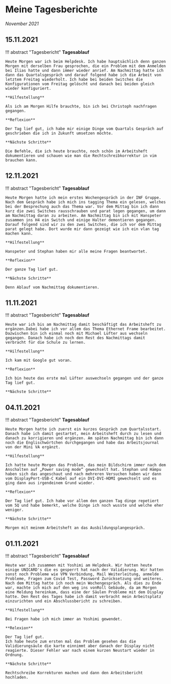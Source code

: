 # **Meine Tagesberichte**
*November 2021*

## **15.11.2021**

!!! abstract "Tagesbericht"
    **Tagesablauf**

    Heute Morgen war ich beim Helpdesk. Ich habe hauptsächlich denn ganzen Morgen mit derselben Frau gesprochen, die ein Problem mit dem Anmelden bei Ilias hatte und dann immer wieder anrief. Am Nachmittag hatte ich dann das Quartalsgespräch und darauf folgend habe ich die Arbeit von letztem Freitag wiederholt. Ich habe bei beiden Switches die Konfigurationen vom Freitag gelöscht und danach bei beiden gleich wieder konfiguriert.

    **Hilfestellung**

    Als ich am Morgen Hilfe brauchte, bin ich bei Christoph nachfragen gegangen.

    **Reflexion**

    Der Tag lief gut, ich habe mir einige Dinge vom Quartals Gespräch auf geschrieben die ich in Zukunft umsetzen möchte.

    **Nächste Schritte**

    Die Befehle, die ich heute brauchte, noch schön im Arbeitsheft dokumentieren und schauen wie man die Rechtschreibkorrektur in vim brauchen kann.

## **12.11.2021**

!!! abstract "Tagesbericht"
    **Tagesablauf**

    Heute Morgen hatte ich mein erstes Wochengespräch in der INF Gruppe. Nach dem Gespräch habe ich mich ins tagging Thema ein gelesen, welches bei der Besprechung auch das Thema war. Vor dem Mittag bin ich dann kurz die zwei Switches rausschrauben und parat legen gegangen, um dann am Nachmittag daran zu arbeiten. Am Nachmittag bin ich mit Hanspeter zusammen ins H4 ein Switch und einige Halter demontieren gegangen. Darauf folgend sind wir zu den zwei Switches, die ich vor dem Mittag parat gelegt habe. Dort wurde mir dann gezeigt wie ich ein vlan tag machen kann.

    **Hilfestellung**

    Hanspeter und Stephan haben mir alle meine Fragen beantwortet.

    **Reflexion**

    Der ganze Tag lief gut.

    **Nächste Schritte**

    Denn Ablauf vom Nachmittag dokumentieren.

## **11.11.2021**

!!! abstract "Tagesbericht"
    **Tagesablauf**

    Heute war ich bis am Nachmittag damit beschäftigt das Arbeitsheft zu ergänzen.Dabei habe ich vor allem das Thema Ethernet Frame bearbeitet. Dazwischen bin ich einmal noch mit Michael Lüfter aus wechseln gegangen. Danach habe ich noch den Rest des Nachmittags damit verbracht für die Schule zu lernen.

    **Hilfestellung**

    Ich kam mit Google gut voran.

    **Reflexion**

    Ich bin heute das erste mal Lüfter auswechseln gegangen und der ganze Tag lief gut.

    **Nächste Schritte**


## **04.11.2021**

!!! abstract "Tagesbericht"
    **Tagesablauf**

    Heute Morgen hatte ich zuerst ein kurzes Gespräch zum Quartalsstart. Danach habe ich damit gestartet, mein Arbeitsheft durch zu lesen und danach zu korrigieren und ergänzen. Am späten Nachmittag bin ich dann noch die Englischwörtchen durchgegangen und habe das Arbeitsjournal von der Mini VA ergänzt.

    **Hilfestellung**

    Ich hatte heute Morgen das Problem, das mein Bildschirm immer nach dem Anschalten auf „Power saving mode“ gewechselt hat. Stephan und Hämpu haben sich das angeschaut und nach mehreren Versuchen haben wir dann vom DisplayPort-USB-C Kabel auf ein DVI-DVI-HDMI gewechselt und es ging dann aus irgendeinem Grund wieder.

    **Reflexion**

    Der Tag lief gut. Ich habe vor allem den ganzen Tag dinge repetiert vom 5Q und habe bemerkt, welche Dinge ich noch wusste und welche eher weniger.

    **Nächste Schritte**

    Morgen mit meinem Arbeitsheft an das Ausbildungsplangespräch.

## **01.11.2021**

!!! abstract "Tagesbericht"
    **Tagesablauf**

    Heute war ich zusammen mit Yoshimi am Helpdesk. Wir hatten heute einige UNICARD's die es gesperrt hat nach der Validierung. Wir hatten sonst noch Probleme wie VPN Verbindung, Mail Weiterleitung, anmelde Probleme, Fragen zum Covid Test, Password Zurücksetzung und weiteres. Nach dem Mittag hatte ich noch mein Wochengespräch. Als dies zu Ende war, machte ich mich auf den weg ins vonRoll Gebäude, da am Morgen eine Meldung hereinkam, dass eine der Säulen Probleme mit dem Display hatte. Den Rest des Tages habe ich damit verbracht mein Arbeitsplatz einzurichten und ein Abschlussbericht zu schreiben.

    **Hilfestellung**

    Bei Fragen habe ich mich immer an Yoshimi gewendet.

    **Relexion**

    Der Tag lief gut.
    Ich habe heute zum ersten mal das Problem gesehen das die Validierungsäule die karte einnimmt aber danach der Display nicht reagierte. Dieser Fehler war nach einem kurzen Neustart wieder in Ordnung.

    **Nächste Schritte**

    Rechtschreibe Korrekturen machen und dann den Arbeitsbericht hochladen.
